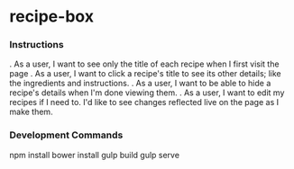 # recipe-box

### Instructions

. As a user, I want to see only the title of each recipe when I first visit the page
. As a user, I want to click a recipe's title to see its other details; like the ingredients and instructions.
. As a user, I want to be able to hide a recipe's details when I'm done viewing them.
. As a user, I want to edit my recipes if I need to. I'd like to see changes reflected live on the page as I make them.

### Development Commands
npm install
bower install
gulp build
gulp serve
